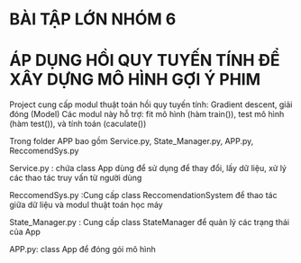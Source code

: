 # BÀI TẬP LỚN NHÓM 6
# ÁP DỤNG HỒI QUY TUYẾN TÍNH ĐỂ XÂY DỰNG MÔ HÌNH GỢI Ý PHIM

Project cung cấp modul thuật toán hồi quy tuyến tính: Gradient descent, giải đóng (Model)
Các modul này hỗ trợ: fit mô hình (hàm train()), test mô hình (hàm test()), và tính toán (caculate())

Trong folder APP bao gồm Service.py, State_Manager.py, APP.py, ReccomendSys.py

  Service.py : chứa class App dùng để sử dụng để thay đổi, lấy dữ liệu, xử lý các thao tác truy      vấn từ người dùng

  ReccomendSys.py :Cung cấp class ReccomendationSystem để thao tác giữa dữ liệu và modul thuật       toán học máy

  State_Manager.py : Cung cấp class StateManager để quản lý các trạng thái của App

  APP.py: class App để đóng gói mô hình

